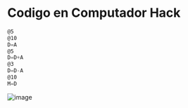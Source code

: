 # Codigo en Computador Hack

``` asm
@5 
@10 
D=A 
@5 
D=D+A 
@3 
D=D-A 
@10 
M=D 
```

![image](https://github.com/user-attachments/assets/4697a282-4d6a-40aa-a176-97df88c9a84f)

